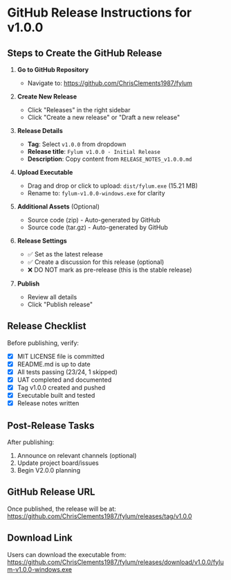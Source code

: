 # GitHub Release Instructions for v1.0.0

## Steps to Create the GitHub Release

1. **Go to GitHub Repository**
   - Navigate to: https://github.com/ChrisClements1987/fylum

2. **Create New Release**
   - Click "Releases" in the right sidebar
   - Click "Create a new release" or "Draft a new release"

3. **Release Details**
   - **Tag**: Select `v1.0.0` from dropdown
   - **Release title**: `Fylum v1.0.0 - Initial Release`
   - **Description**: Copy content from `RELEASE_NOTES_v1.0.0.md`

4. **Upload Executable**
   - Drag and drop or click to upload: `dist/fylum.exe` (15.21 MB)
   - Rename to: `fylum-v1.0.0-windows.exe` for clarity

5. **Additional Assets** (Optional)
   - Source code (zip) - Auto-generated by GitHub
   - Source code (tar.gz) - Auto-generated by GitHub

6. **Release Settings**
   - ✅ Set as the latest release
   - ✅ Create a discussion for this release (optional)
   - ❌ DO NOT mark as pre-release (this is the stable release)

7. **Publish**
   - Review all details
   - Click "Publish release"

## Release Checklist

Before publishing, verify:
- [x] MIT LICENSE file is committed
- [x] README.md is up to date
- [x] All tests passing (23/24, 1 skipped)
- [x] UAT completed and documented
- [x] Tag v1.0.0 created and pushed
- [x] Executable built and tested
- [x] Release notes written

## Post-Release Tasks

After publishing:
1. Announce on relevant channels (optional)
2. Update project board/issues
3. Begin V2.0.0 planning

## GitHub Release URL

Once published, the release will be at:
https://github.com/ChrisClements1987/fylum/releases/tag/v1.0.0

## Download Link

Users can download the executable from:
https://github.com/ChrisClements1987/fylum/releases/download/v1.0.0/fylum-v1.0.0-windows.exe
